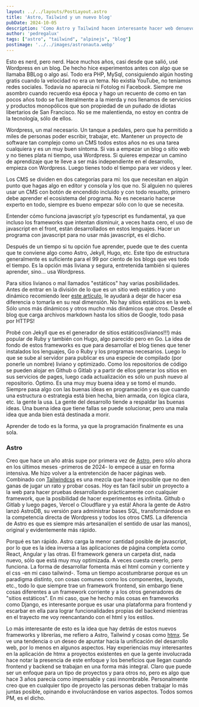 ```yaml
---
layout: ../../layouts/PostLayout.astro
title: 'Astro, Tailwind y un nuevo blog'
pubDate: 2024-10-05
description: 'Como Astro y Tailwind hacen interesante hacer web denuevo. Un largo proceso con un final feliz.'
author: 'pedregalux'
tags: ["astro", "tailwind", "alpinejs", "blog"]
postimage: '../../images/astronauta.webp'
---
```



Esto es nerd, pero nerd. Hace muchos años, casi desde que salió, usé Wordpress en un blog. De hecho hice experimentos antes con algo que se llamaba BBLog o algo así. Todo era PHP, MySql, consiguiendo algún hosting gratis cuando la velocidad no era un tema. No existía YouTube, no teníamos redes sociales. Todavía no aparecía ni Fotolog ni Facebook. Siempre me asombro cuando recuerdo esa época y hago un recuento de como en tan pocos años todo se fue literalmente a la mierda y nos llenamos de servicios y productos monopólicos que son propiedad de un puñado de idiotas libertarios de San Francisco. No se me malentienda, no estoy en contra de la tecnología, sólo de ellos.

Wordpress, un mal necesario. Un tanque a pedales, pero que ha permitido a miles de personas poder escribir, trabajar, etc. Mantener un proyecto de software tan complejo como un CMS todos estos años no es una tarea cualquiera y es un muy buen síntoma. Si vas a empezar un blog o sitio web y no tienes plata ni tiempo, usa Wordpress. Si quieres empezar un camino de aprendizaje que te lleve a ser más independiente en el desarrollo, empieza con Wordpress. Luego tienes todo el tiempo para ver videos y leer.

Los CMS se dividen en dos categorías para mi: los que necesitan en algún punto que hagas algo en editor y consola y los que no. Si alguien no quieres usar un CMS con botón de encendido incluido y con todo resuelto, primero debe aprender el ecosistema del programa. No es necesario hacerse experto en todo, siempre es bueno empezar sólo con lo que se necesita.

Entender cómo funciona javascript y/o typescript es fundamental, ya que incluso los frameworks que intentan disminuir, a veces hasta cero, el uso de javascript en el front, están desarrollados en estos lenguajes. Hacer un programa con javascript para no usar más javascript, es el dicho.

Después de un tiempo si tu opción fue aprender, puede que te des cuenta que te conviene algo como Astro, Jekyll, Hugo, etc. Este tipo de estructura generalmente es suficiente para el 99 por ciento de los blogs que ves todo el tiempo. Es la opción más liviana y segura, entretenida también si quieres aprender, sino... usa Wordpress.

Para sitios livianos o mal llamados "estáticos" hay varias posibilidades. Antes de entrar en la división de lo que es un sitio web estático y uno dinámico recomiendo leer [este artículo](https://blog.wesleyac.com/posts/no-static-websites), le ayudará a dejar de hacer esa diferencia o tomarla en su real dimensión. No hay sitios estáticos en la web. Sólo unos más dinámicos y otros mucho más dinámicos que otros. Desde el blog que carga archivos markdown hasta los sitios de Google, todo pasa por HTTPS!

Probé con Jekyll que es el generador de sitios estáticos(livianos!!!) más popular de Ruby y también con Hugo, algo parecido pero en Go. La idea de fondo de estos frameworks es que para desarrollar el blog tienes que tener instalados los lenguajes, Go o Ruby y los programas necesarios. Luego lo que se sube al servidor para publicar es una especie de compilado (por ponerle un nombre) liviano y optimizado. Como los repositorios de código se pueden alojar en Github o Gitlab y a partir de ellos generar los sitios en sus servicios de pages, luego cada actualización es sólo un push nuevo al repositorio. Óptimo. Es una muy muy buena idea y se tomó el mundo. Siempre pasa algo con las buenas ideas en programación y es que cuando una estructura o estrategia está bien hecha, bien armada, con lógica clara, etc. la gente la usa. La gente del desarrollo tiende a respaldar las buenas ideas. Una buena idea que tiene fallas se puede solucionar, pero una mala idea que anda bien está destinada a morir.

Aprender de todo es la forma, ya que la programación finalmente es una sola.

### Astro

Creo que hace un año atrás supe por primera vez de [Astro](https://astro.build), pero sólo ahora en los últimos meses -primeros de 2024- lo empecé a usar en forma intensiva. Me hizo volver a la entretención de hacer páginas web. Combinado con [Tailwindcss](https://tailwindcss.com/docs/installation) es una mezcla que hace imposible que no den ganas de jugar un rato y probar cosas. Hoy es tan fácil subir un proyecto a la web para hacer pruebas desarrollando prácticamente con cualquier framework, que la posibilidad de hacer experimentos es infinita. Github o Gitlab y luego pages, Vercel o Cloudflare y ya está! Ahora la gente de Astro lanzó AstroDB, su versión para administrar bases SQL, transformándose en la competencia directa de Wordpress y todos los otros CMS. La diferencia de Astro es que es siempre más artesanal(en el sentido de usar las manos), original y evidentemente más rápido. 

Porqué es tan rápido. Astro carga la menor cantidad posible de javascript, por lo que es la idea inversa a las aplicaciones de página completa como React, Angular y las otras. El framework genera un carpeta dist, nada nuevo, sólo que está muy muy optimizada. A veces cuesta creerlo, pero funciona. La forma de desarrollar fomenta más el html común y corriente y el css -en mi caso tailwind-. Toma un tiempo acostumbrarse porque es un paradigma distinto, con cosas comunes como los componentes, layouts, etc., todo lo que siempre trae un framework frontend, sin embargo tiene cosas diferentes a un framework corriente y a los otros generadores de "sitios estáticos". En mi caso, que he hecho más cosas en frameworks como Django, es interesante porque es usar una plataforma para frontend y escarbar en ella para lograr funcionalidades propias del backend mientras en el trayecto me voy reencantando con el html y los estilos.

Lo más interesante de esto es la idea que hay detrás de estos nuevos frameworks y librerías, me refiero a Astro, Tailwind y cosas como [htmx](https://htmx.org/docs/). Se ve una tendencia o un deseo de apuntar hacia la unificación del desarrollo web, por lo menos en algunos aspectos. Hay experiencias muy interesantes en la aplicación de htmx a proyectos existentes en que la gente involucrada hace notar la presencia de este enfoque y los beneficios que llegan cuando frontend y backend se trabajan en una forma más integral. Claro que puede ser un enfoque para un tipo de proyectos y para otros no, pero es algo que hace 3 años parecía como impensable y casi innombrable. Personalmente creo que en cualquier tipo de proyecto las personas deben trabajar lo más juntas posible, opinando e involucrándose en varios aspectos. Todos somos PM, es el dicho.

